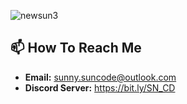 ![newsun3](https://github.com/user-attachments/assets/d645ad15-d327-468c-a46c-9c6d73b6d9d0)

## 📫 How To Reach Me
- **Email:** sunny.suncode@outlook.com
- **Discord Server:** https://bit.ly/SN_CD
